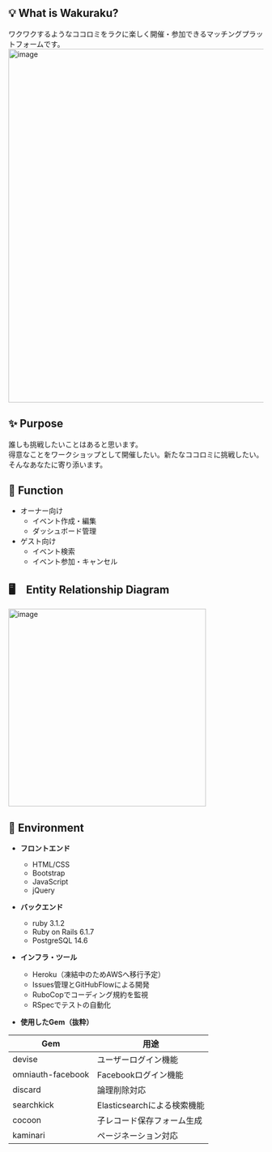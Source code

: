 ## 💡 What is Wakuraku?
ワクワクするようなココロミをラクに楽しく開催・参加できるマッチングプラットフォームです。
<img width="698" alt="image" src="https://user-images.githubusercontent.com/87155363/214441954-1e6867b7-414d-4c8c-a362-930410b1362b.png">

## ✨ Purpose
誰しも挑戦したいことはあると思います。  
得意なことをワークショップとして開催したい。新たなココロミに挑戦したい。  
そんなあなたに寄り添います。

## 🔧 Function
* オーナー向け
  * イベント作成・編集
  * ダッシュボード管理
* ゲスト向け
  * イベント検索
  * イベント参加・キャンセル

## 🖥　Entity Relationship Diagram
<img width="390" alt="image" src="https://user-images.githubusercontent.com/87155363/214596559-5bf73129-8186-4299-825f-635067ce716f.png">


## 📌 Environment
* **フロントエンド**
    * HTML/CSS
    * Bootstrap
    * JavaScript
    * jQuery

* **バックエンド**
    * ruby 3.1.2
    * Ruby on Rails 6.1.7
    * PostgreSQL 14.6

* **インフラ・ツール**
    * Heroku（凍結中のためAWSへ移行予定）
    * Issues管理とGitHubFlowによる開発
    * RuboCopでコーディング規約を監視
    * RSpecでテストの自動化

* **使用したGem（抜粋）**

| Gem              | 用途 |
----|---- 
|devise            |ユーザーログイン機能 |
|omniauth-facebook |Facebookログイン機能 |
|discard           |論理削除対応 |
|searchkick        |Elasticsearchによる検索機能 |
|cocoon            |子レコード保存フォーム生成 |
|kaminari          |ページネーション対応 |
